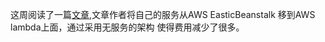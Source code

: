 这周阅读了一篇[文章](https://medium.freecodecamp.org/how-i-cut-my-aws-bill-by-90-35c937596f0c/),文章作者将自己的服务从AWS EasticBeanstalk 移到AWS lambda上面，通过采用无服务的架构
使得费用减少了很多。